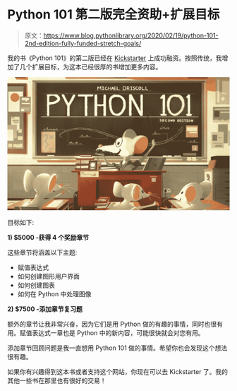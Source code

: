 # Python 101 第二版完全资助+扩展目标

> 原文：<https://www.blog.pythonlibrary.org/2020/02/19/python-101-2nd-edition-fully-funded-stretch-goals/>

我的书《Python 101》的第二版已经在 [Kickstarter](https://www.kickstarter.com/projects/driscollis/python-101-2nd-edition/) 上成功融资。按照传统，我增加了几个扩展目标，为这本已经很厚的书增加更多内容。

[![Python 101 2nd Ed Kickstarter](img/6c7c3db9e6ddf8196c67ed47f1a9ee3f.png)](https://www.kickstarter.com/projects/driscollis/python-101-2nd-edition/)

目标如下:

**1) $5000 -获得 4 个奖励章节**

这些章节将涵盖以下主题:

*   赋值表达式
*   如何创建图形用户界面
*   如何创建图表
*   如何在 Python 中处理图像

**2) $7500 -添加章节复习题**

额外的章节让我非常兴奋，因为它们是用 Python 做的有趣的事情，同时也很有用。赋值表达式一章也是 Python 中的新内容，可能很快就会对您有用。

添加章节回顾问题是我一直想用 Python 101 做的事情。希望你也会发现这个想法很有趣。

如果你有兴趣得到这本书或者支持这个网站，你现在可以去 Kickstarter 了。我的其他一些书在那里也有很好的交易！